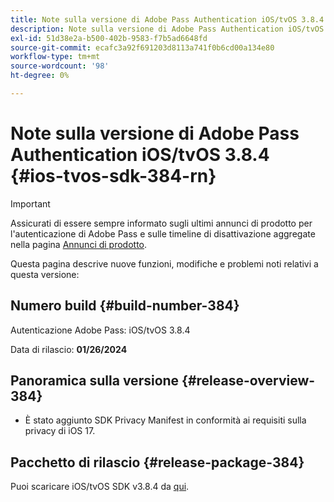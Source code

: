 ```yaml
---
title: Note sulla versione di Adobe Pass Authentication iOS/tvOS 3.8.4
description: Note sulla versione di Adobe Pass Authentication iOS/tvOS 3.8.4
exl-id: 51d38e2a-b500-402b-9583-f7b5ad6648fd
source-git-commit: ecafc3a92f691203d8113a741f0b6cd00a134e80
workflow-type: tm+mt
source-wordcount: '98'
ht-degree: 0%

---
```


# Note sulla versione di Adobe Pass Authentication iOS/tvOS 3.8.4 {#ios-tvos-sdk-384-rn}

>[!IMPORTANT]
>
> Assicurati di essere sempre informato sugli ultimi annunci di prodotto per l&#39;autenticazione di Adobe Pass e sulle timeline di disattivazione aggregate nella pagina [Annunci di prodotto](/help/authentication/product-announcements.md).

Questa pagina descrive nuove funzioni, modifiche e problemi noti relativi a questa versione:

## Numero build {#build-number-384}

Autenticazione Adobe Pass: iOS/tvOS 3.8.4

Data di rilascio: **01/26/2024**

## Panoramica sulla versione {#release-overview-384}

* È stato aggiunto SDK Privacy Manifest in conformità ai requisiti sulla privacy di iOS 17.

## Pacchetto di rilascio {#release-package-384}

Puoi scaricare iOS/tvOS SDK v3.8.4 da [qui](https://tve.zendesk.com/hc/en-us/articles/204963209-iOS-tvOS-Native-AccessEnabler-Library).
